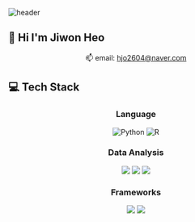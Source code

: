 ![header](https://capsule-render.vercel.app/api?type=Waving&color=timeAuto&text=Hello,%20I%27m%20Jiwon!&fontAlign=50&fontSize=40)


## 👋 Hi I'm Jiwon Heo
<div align="center">

📫 email: hjo2604@naver.com

</div>


## 💻 Tech Stack
### <div align="center">Language</div>

<div align="center">

![Python](https://img.shields.io/badge/Python-3776AB?style=flat&logo=python&logoColor=white)
![R](https://img.shields.io/badge/R-276DC3?style=flat&logo=r&logoColor=white)

</div>

### <div align="center"> Data Analysis</div>

<div align="center">

  <img src="https://img.shields.io/badge/pandas-150458?style=flat&logo=pandas&logoColor=white" />
  <img src="https://img.shields.io/badge/PyTorch-EE4C2C?style=flat&logo=pytorch&logoColor=white" />
  <img src="https://img.shields.io/badge/Selenium-43B02A?style=flat&logo=selenium&logoColor=white" />

</div>

### <div align="center">Frameworks </div>

<div align="center">

  <img src="https://img.shields.io/badge/Django-092E20?style=flat&logo=django&logoColor=white" />
  <img src="https://img.shields.io/badge/Streamlit-FF4B4B?style=flat&logo=streamlit&logoColor=white" />

</div>










<!--
**heojiwon2/heojiwon2** is a ✨ _special_ ✨ repository because its `README.md` (this file) appears on your GitHub profile.
Here are some ideas to get you started:

- 🔭 I’m currently working on ...
- 🌱 I’m currently learning ...
- 👯 I’m looking to collaborate on ...
- 🤔 I’m looking for help with ...
- 💬 Ask me about ...
- 📫 How to reach me: ...
- 😄 Pronouns: ...
- ⚡ Fun fact: ...
-->
